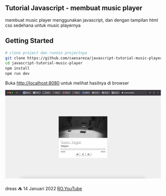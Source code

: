 ## Tutorial Javascript - membuat music player

membuat music player menggunakan javascript, dan dengan tampilan html css sedehana untuk music playernya

## Getting Started

```bash
# clone project dan runnin projectnya
git clone https://github.com/caesareza/javascript-tutorial-music-player.git
cd javascript-tutorial-music-player
npm install
npm run dev
```

Buka [http://localhost:8080](http://localhost:8080) 
untuk melihat hasilnya di browser

![music-player.jpg](https://raw.githubusercontent.com/caesareza/javascript-tutorial-music-player/master/music-player.jpg)

dreas ⛺ 14 Januari 2022
[RO.YouTube](http://youtube.com/c/RezaOla)

